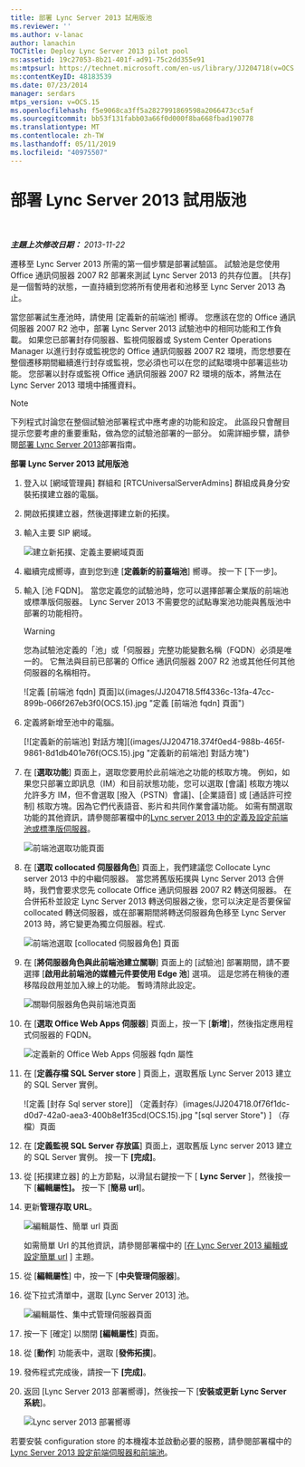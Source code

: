 ```yaml
---
title: 部署 Lync Server 2013 試用版池
ms.reviewer: ''
ms.author: v-lanac
author: lanachin
TOCTitle: Deploy Lync Server 2013 pilot pool
ms:assetid: 19c27053-8b21-401f-ad91-75c2dd355e91
ms:mtpsurl: https://technet.microsoft.com/en-us/library/JJ204718(v=OCS.15)
ms:contentKeyID: 48183539
ms.date: 07/23/2014
manager: serdars
mtps_version: v=OCS.15
ms.openlocfilehash: f5e9068ca3ff5a2827991869598a2066473cc5af
ms.sourcegitcommit: bb53f131fabb03a66f0d000f8ba668fbad190778
ms.translationtype: MT
ms.contentlocale: zh-TW
ms.lasthandoff: 05/11/2019
ms.locfileid: "40975507"
---
```

<div data-xmlns="http://www.w3.org/1999/xhtml">

<div class="topic" data-xmlns="http://www.w3.org/1999/xhtml" data-msxsl="urn:schemas-microsoft-com:xslt" data-cs="http://msdn.microsoft.com/en-us/">

<div data-asp="http://msdn2.microsoft.com/asp">

# <a name="deploy-lync-server-2013-pilot-pool"></a>部署 Lync Server 2013 試用版池

</div>

<div id="mainSection">

<div id="mainBody">

<span> </span>

_**主題上次修改日期：** 2013-11-22_

遷移至 Lync Server 2013 所需的第一個步驟是部署試驗區。 試驗池是您使用 Office 通訊伺服器 2007 R2 部署來測試 Lync Server 2013 的共存位置。 [共存] 是一個暫時的狀態，一直持續到您將所有使用者和池移至 Lync Server 2013 為止。

當您部署試生產池時，請使用 [定義新的前端池] 嚮導。 您應該在您的 Office 通訊伺服器 2007 R2 池中，部署 Lync Server 2013 試驗池中的相同功能和工作負載。 如果您已部署封存伺服器、監視伺服器或 System Center Operations Manager 以進行封存或監視您的 Office 通訊伺服器 2007 R2 環境，而您想要在整個遷移期間繼續進行封存或監視，您必須也可以在您的試點環境中部署這些功能。 您部署以封存或監視 Office 通訊伺服器 2007 R2 環境的版本，將無法在 Lync Server 2013 環境中捕獲資料。

<div>


> [!NOTE]  
> 下列程式討論您在整個試驗池部署程式中應考慮的功能和設定。 此區段只會醒目提示您要考慮的重要重點，做為您的試驗池部署的一部分。 如需詳細步驟，請參閱<A href="lync-server-2013-deploying-lync-server.md">部署 Lync Server 2013</A>部署指南。



</div>

**部署 Lync Server 2013 試用版池**

1.  登入以 [網域管理員] 群組和 [RTCUniversalServerAdmins] 群組成員身分安裝拓撲建立器的電腦。

2.  開啟拓撲建立器，然後選擇建立新的拓撲。

3.  輸入主要 SIP 網域。
    
    ![建立新拓撲、定義主要網域頁面](images/JJ204718.68775d87-f32c-494a-8386-6d4c81e81284(OCS.15).jpg "建立新的拓撲，定義主要網域頁面")

4.  繼續完成嚮導，直到您到達 [**定義新的前臺端池**] 嚮導。 按一下 [下一步]。

5.  輸入 [池 FQDN]。 當您定義您的試驗池時，您可以選擇部署企業版的前端池或標準版伺服器。 Lync Server 2013 不需要您的試點專案池功能與舊版池中部署的功能相符。
    
    <div>
    

    > [!WARNING]  
    > 您為試驗池定義的「池」或「伺服器」完整功能變數名稱（FQDN）必須是唯一的。 它無法與目前已部署的 Office 通訊伺服器 2007 R2 池或其他任何其他伺服器的名稱相符。

    
    </div>
    
    ![定義 [前端池 fqdn] 頁面]以(images/JJ204718.5ff4336c-13fa-47cc-899b-066f267eb3f0(OCS.15).jpg "定義 [前端池 fqdn] 頁面")

6.  定義將新增至池中的電腦。
    
    [![定義新的前端池] 對話方塊][(images/JJ204718.374f0ed4-988b-465f-9861-8d1db401e76f(OCS.15).jpg "定義新的前端池] 對話方塊")

7.  在 [**選取功能**] 頁面上，選取您要用於此前端池之功能的核取方塊。 例如，如果您只部署立即訊息（IM）和目前狀態功能，您可以選取 [會議] 核取方塊以允許多方 IM，但不會選取 [撥入（PSTN）會議]、[企業語音] 或 [通話許可控制] 核取方塊。因為它們代表語音、影片和共同作業會議功能。 如需有關選取功能的其他資訊，請參閱部署檔中的[Lync server 2013 中的定義及設定前端池或標準版伺服器](lync-server-2013-define-and-configure-a-front-end-pool-or-standard-edition-server.md)。
    
    ![前端池選取功能頁面](images/JJ204718.5c3f3ff9-6e17-4d66-9b13-3bd55b38246b(OCS.15).jpg "正面端池選取 [功能] 頁面")

8.  在 [**選取 collocated 伺服器角色**] 頁面上，我們建議您 Collocate Lync server 2013 中的中繼伺服器。 當您將舊版拓撲與 Lync Server 2013 合併時，我們會要求您先 collocate Office 通訊伺服器 2007 R2 轉送伺服器。 在合併拓朴並設定 Lync Server 2013 轉送伺服器之後，您可以決定是否要保留 collocated 轉送伺服器，或在部署期間將轉送伺服器角色移至 Lync Server 2013 時，將它變更為獨立伺服器。程式.
    
    ![前端池選取 [collocated 伺服器角色] 頁面](images/JJ204718.e00b7eba-010b-44ed-b0a6-6ab3e534fb8c(OCS.15).jpg "前端池選取 [collocated 伺服器角色] 頁面")

9.  在 [**將伺服器角色與此前端池建立關聯**] 頁面上的 [試驗池] 部署期間，請不要選擇 [**啟用此前端池的媒體元件要使用 Edge 池**] 選項。 這是您將在稍後的遷移階段啟用並加入線上的功能。 暫時清除此設定。
    
    ![關聯伺服器角色與前端池頁面](images/JJ204718.2d95a798-ad76-4dad-9392-ce41f4d938d1(OCS.15).jpg "將伺服器角色與前端池頁面建立關聯")

10. 在 [**選取 Office Web Apps 伺服器**] 頁面上，按一下 [**新增**]，然後指定應用程式伺服器的 FQDN。
    
    ![定義新的 Office Web Apps 伺服器 fqdn 屬性](images/JJ204718.25c6b455-f1b8-4326-a569-6e338153d398(OCS.15).jpg "定義新的 Office WEB apps server fqdn 屬性")

11. 在 [**定義存檔 SQL Server store** ] 頁面上，選取舊版 Lync Server 2013 建立的 SQL Server 實例。
    
    ![定義 [封存 Sql server store]] （定義封存）(images/JJ204718.0f76f1dc-d0d7-42a0-aea3-400b8e1f35cd(OCS.15).jpg "[sql server Store") ] （存檔）頁面

12. 在 [**定義監視 SQL Server 存放區**] 頁面上，選取舊版 Lync server 2013 建立的 SQL Server 實例。 按一下 **[完成]**。

13. 從 [拓撲建立器] 的上方節點，以滑鼠右鍵按一下 [ **Lync Server** ]，然後按一下 [**編輯屬性]。** 按一下 [**簡易 url**]。

14. 更新**管理存取 URL**。
    
    ![編輯屬性、簡單 url 頁面](images/JJ204718.ef596dd2-1983-47e0-b342-4fc7a0e36380(OCS.15).jpg "編輯屬性、簡單 url 頁面")
    
    如需簡單 Url 的其他資訊，請參閱部署檔中的 [[在 Lync Server 2013 編輯或設定簡單 url](lync-server-2013-edit-or-configure-simple-urls.md) ] 主題。

15. 從 [**編輯屬性**] 中，按一下 [**中央管理伺服器**]。

16. 從下拉式清單中，選取 [Lync Server 2013] 池。
    
    ![編輯屬性、集中式管理伺服器頁面](images/JJ204718.211955fc-85f2-462d-8709-e6ea67092e89(OCS.15).jpg "編輯屬性、中央管理伺服器頁面")

17. 按一下 [確定] 以關閉 **[編輯屬性**] 頁面。

18. 從 [**動作**] 功能表中，選取 [**發佈拓撲**]。

19. 發佈程式完成後，請按一下 **[完成]**。

20. 返回 [Lync Server 2013 部署嚮導]，然後按一下 [**安裝或更新 Lync Server 系統**]。
    
    ![Lync server 2013 部署嚮導](images/JJ204718.fb05adef-ad29-4905-9090-d409261b0e48(OCS.15).jpg "Lync Server 2013 部署嚮導")

若要安裝 configuration store 的本機複本並啟動必要的服務，請參閱部署檔中的[Lync Server 2013 設定前端伺服器和前端池](lync-server-2013-setting-up-front-end-servers-and-front-end-pools.md)。


</div>

<span> </span>

</div>

</div>

</div>

